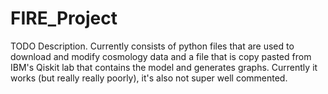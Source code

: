# FIRE_Project

TODO Description.
Currently consists of python files that are used to download and modify cosmology data and a file that is copy pasted from IBM's Qiskit lab that contains the model and generates graphs. Currently it works (but really really poorly), it's also not super well commented.
